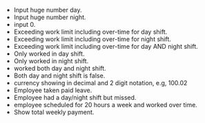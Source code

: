 - Input huge number day.
- Input huge number night.
- input 0.
- Exceeding work limit including over-time for day shift.
- Exceeding work limit including over-time for night shift.
- Exceeding work limit including over-time for day AND night shift.
- Only worked in day shift.
- Only worked in night shift.
- worked both day and night shift.
- Both day and night shift is false.
- currency showing in decimal and 2 digit notation, e.g, 100.02
- Employee taken paid leave.
- Employee had a day/night shift but missed.
- employee scheduled for 20 hours a week and worked over time.
- Show total weekly payment.
